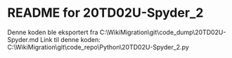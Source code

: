 # README for 20TD02U-Spyder_2
Denne koden ble eksportert fra C:\WikiMigration\git\code_dump\20TD02U-Spyder.md
Link til denne koden: C:\WikiMigration\git\code_repo\Python\20TD02U-Spyder_2.py
